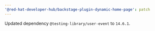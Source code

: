 ```yaml
---
'@red-hat-developer-hub/backstage-plugin-dynamic-home-page': patch
---
```


Updated dependency `@testing-library/user-event` to `14.6.1`.

